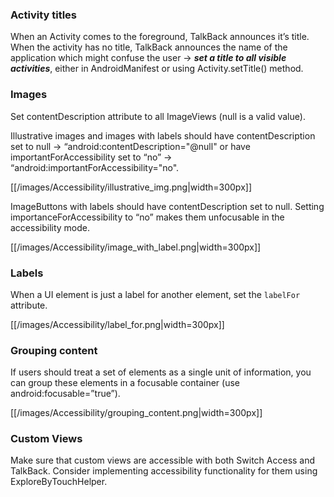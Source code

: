 ### Activity titles
When an Activity comes to the foreground, TalkBack announces it’s title. When the activity has no title, TalkBack announces the name of the application which might confuse the user -> **_set a title to all visible activities_**, either in AndroidManifest or using Activity.setTitle() method.

### Images
Set contentDescription attribute to all ImageViews (null is a valid value).

Illustrative images and images with labels should have contentDescription set to null -> “android:contentDescription="@null" or have importantForAccessibility set to “no” -> “android:importantForAccessibility="no".

[[/images/Accessibility/illustrative_img.png|width=300px]]

ImageButtons with labels should have contentDescription set to null. Setting importanceForAccessibility to “no” makes them unfocusable in the accessibility mode.


[[/images/Accessibility/image_with_label.png|width=300px]]

### Labels
When a UI element is just a label for another element, set the `labelFor` attribute.

[[/images/Accessibility/label_for.png|width=300px]]

### Grouping content
If users should treat a set of elements as a single unit of information, you can group these elements in a focusable container (use android:focusable=”true”). 

[[/images/Accessibility/grouping_content.png|width=300px]]


### Custom Views
Make sure that custom views are accessible with both Switch Access and TalkBack. Consider implementing accessibility functionality for them using ExploreByTouchHelper.
